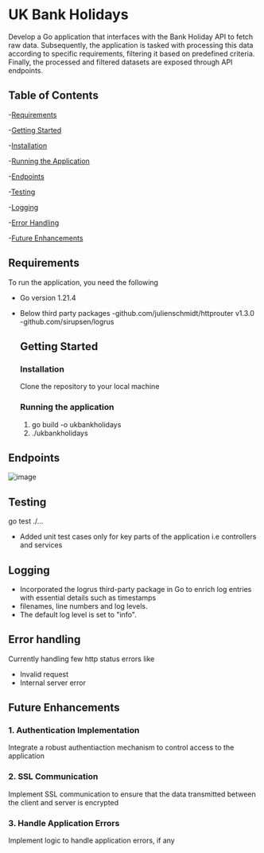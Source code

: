 # UK Bank Holidays
Develop a Go application that interfaces with the Bank Holiday API to fetch raw data. Subsequently, the application is tasked with processing this data according to specific requirements, filtering it based on predefined criteria. Finally, the processed and filtered datasets are exposed through API endpoints.

## Table of Contents
-[Requirements](#requirements)

-[Getting Started](#getting-started)

   -[Installation](#installation)
   
   -[Running the Application](#running-the-application)
  
-[Endpoints](#endpoints)

-[Testing](#testing)

-[Logging](#logging)

-[Error Handling](#error-handling)

-[Future Enhancements](#future-enhancements)

## Requirements

To run the application, you need the following

- Go version 1.21.4
- Below third party packages
      -github.com/julienschmidt/httprouter v1.3.0
      -github.com/sirupsen/logrus

  ## Getting Started

  ### Installation

  Clone the repository to your local machine

  ### Running the application

  1. go build -o ukbankholidays
  2. ./ukbankholidays

## Endpoints
![image](https://github.com/Rahishireen/ukbankholidays/assets/81709473/dd921985-84c2-4d34-94df-a3b38b469ac4)

## Testing
go test ./...

- Added unit test cases only for key parts of the application i.e controllers and services

## Logging 
- Incorporated the logrus third-party package in Go to enrich log entries with essential details such as timestamps
- filenames, line numbers and log levels.
- The default log level is set to "info".

## Error handling

Currently handling few http status errors like
-  Invalid request
-  Internal server error

## Future Enhancements

### 1. Authentication Implementation
Integrate a robust authentiaction mechanism to control access to the application

### 2. SSL Communication
Implement SSL communication to ensure that the data transmitted between the client and server is encrypted 

### 3. Handle Application Errors
Implement logic to handle application errors, if any

  
